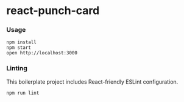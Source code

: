 
react-punch-card
=====================


### Usage

```
npm install
npm start
open http://localhost:3000
```

### Linting

This boilerplate project includes React-friendly ESLint configuration.

```
npm run lint
```
